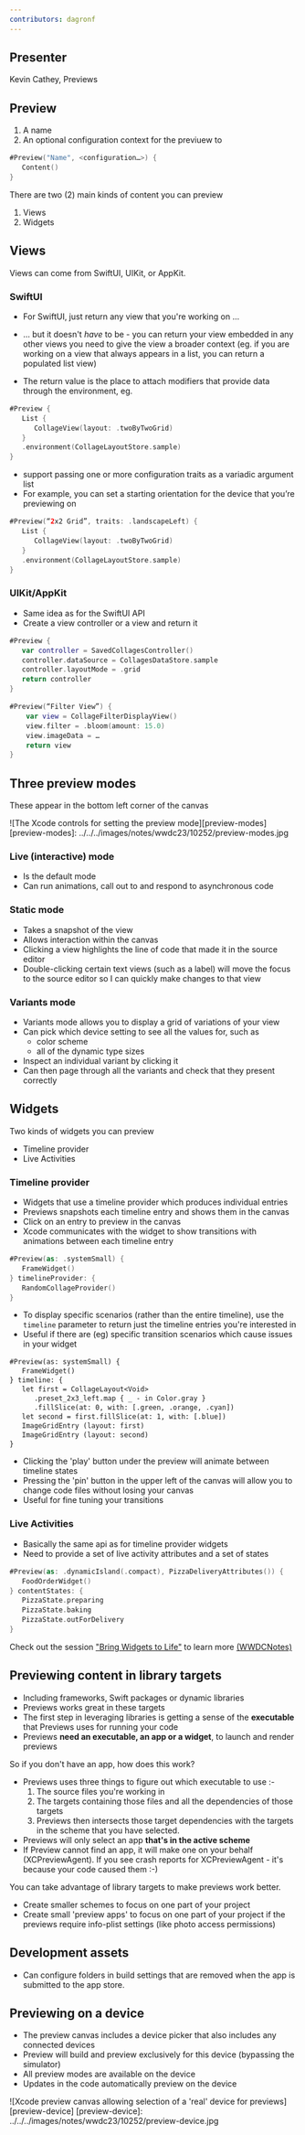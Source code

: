 ```yaml
---
contributors: dagronf
---
```


## Presenter

Kevin Cathey, Previews

## Preview

1. A name
2. An optional configuration context for the previuew to 


```swift
#Preview("Name", <configuration…>) {
   Content()
}
```

There are two (2) main kinds of content you can preview

1. Views
2. Widgets

## Views

Views can come from SwiftUI, UIKit, or AppKit.

### SwiftUI

* For SwiftUI, just return any view that you're working on ...
* ... but it doesn't _have_ to be - you can return your view embedded in any other views you need to give the view a broader context (eg. if you are working on a view that always appears in a list, you can return a populated list view)

* The return value is the place to attach modifiers that provide data through the environment, eg.

```swift
#Preview {
   List {
      CollageView(layout: .twoByTwoGrid)
   }
   .environment(CollageLayoutStore.sample)
}
```

* support passing one or more configuration traits as a variadic argument list
* For example, you can set a starting orientation for the device that you’re previewing on

```swift
#Preview(“2x2 Grid”, traits: .landscapeLeft) {
   List {
      CollageView(layout: .twoByTwoGrid)
   }
   .environment(CollageLayoutStore.sample)
}
```

### UIKit/AppKit

* Same idea as for the SwiftUI API
* Create a view controller or a view and return it

```swift
#Preview {
   var controller = SavedCollagesController()
   controller.dataSource = CollagesDataStore.sample
   controller.layoutMode = .grid
   return controller
}
```

```swift
#Preview(“Filter View”) {
    var view = CollageFilterDisplayView()
    view.filter = .bloom(amount: 15.0)
    view.imageData = …
    return view
}
```

## Three preview modes 

These appear in the bottom left corner of the canvas

![The Xcode controls for setting the preview mode][preview-modes]
[preview-modes]: ../../../images/notes/wwdc23/10252/preview-modes.jpg

### Live (interactive) mode

* Is the default mode
* Can run animations, call out to and respond to asynchronous code

### Static mode

* Takes a snapshot of the view
* Allows interaction within the canvas
* Clicking a view highlights the line of code that made it in the source editor
* Double-clicking certain text views (such as a label) will move the focus to the source editor so I can quickly make changes to that view

### Variants mode

* Variants mode allows you to display a grid of variations of your view
* Can pick which device setting to see all the values for, such as
  * color scheme
  * all of the dynamic type sizes
* Inspect an individual variant by clicking it
* Can then page through all the variants and check that they present correctly


## Widgets

Two kinds of widgets you can preview

* Timeline provider
* Live Activities

### Timeline provider

* Widgets that use a timeline provider which produces individual entries
* Previews snapshots each timeline entry and shows them in the canvas
* Click on an entry to preview in the canvas
* Xcode communicates with the widget to show transitions with animations between each timeline entry

```swift
#Preview(as: .systemSmall) {
   FrameWidget()
} timelineProvider: {
   RandomCollageProvider()
}
```

* To display specific scenarios (rather than the entire timeline), use the `timeline` parameter to return just the timeline entries you're interested in
* Useful if there are (eg) specific transition scenarios which cause issues in your widget

```
#Preview(as: systemSmall) {
   FrameWidget()
} timeline: {
   let first = CollageLayout<Void>
      .preset_2x3_left.map { _ - in Color.gray }
      .fillSlice(at: 0, with: [.green, .orange, .cyan])
   let second = first.fillSlice(at: 1, with: [.blue])
   ImageGridEntry (layout: first)
   ImageGridEntry (layout: second)
}
```

* Clicking the 'play' button under the preview will animate between timeline states
* Pressing the 'pin' button in the upper left of the canvas will allow you to change code files without losing your canvas
* Useful for fine tuning your transitions

### Live Activities

* Basically the same api as for timeline provider widgets
* Need to provide a set of live activity attributes and a set of states

```swift
#Preview(as: .dynamicIsland(.compact), PizzaDeliveryAttributes()) {
   FoodOrderWidget()
} contentStates: {
   PizzaState.preparing
   PizzaState.baking
   PizzaState.outForDelivery
}
```

Check out the session ["Bring Widgets to Life"](https://developer.apple.com/videos/play/wwdc2023/10028) to learn more [(WWDCNotes)](https://www.wwdcnotes.com/notes/wwdc23/10028/)

## Previewing content in library targets

* Including frameworks, Swift packages or dynamic libraries
* Previews works great in these targets
* The first step in leveraging libraries is getting a sense of the **executable** that Previews uses for running your code
* Previews **need an executable, an app or a widget**, to launch and render previews

So if you don't have an app, how does this work?

* Previews uses three things to figure out which executable to use :-
  1. The source files you're working in
  2. The targets containing those files and all the dependencies of those targets 
  3. Previews then intersects those target dependencies with the targets in the scheme that you have selected.
* Previews will only select an app **that's in the active scheme**
* If Preview cannot find an app, it will make one on your behalf (XCPreviewAgent). If you see crash reports for XCPreviewAgent - it's because your code caused them :-)

You can take advantage of library targets to make previews work better.

* Create smaller schemes to focus on one part of your project
* Create small 'preview apps' to focus on one part of your project if the previews require info-plist settings (like photo access permissions)

## Development assets

* Can configure folders in build settings that are removed when the app is submitted to the app store.

## Previewing on a device

* The preview canvas includes a device picker that also includes any connected devices
* Preview will build and preview exclusively for this device (bypassing the simulator)
* All preview modes are available on the device
* Updates in the code automatically preview on the device

![Xcode preview canvas allowing selection of a 'real' device for previews][preview-device]
[preview-device]: ../../../images/notes/wwdc23/10252/preview-device.jpg
